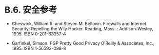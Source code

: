 # B.6. 安全参考

- Cheswick, William R. and Steven M. Bellovin. Firewalls and Internet Security: Repelling the Wily Hacker. Reading, Mass. : Addison-Wesley, 1995. ISBN 0-201-63357-4

- Garfinkel, Simson. PGP Pretty Good Privacy O’Reilly & Associates, Inc., 1995. ISBN 1-56592-098-8
